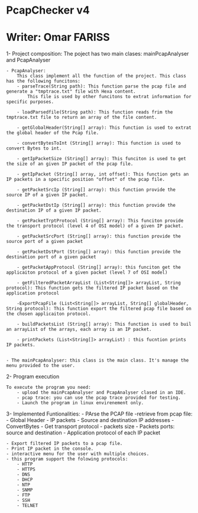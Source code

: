 
#																					   	
#																						
#							PcapChecker v4												
#						Writer: Omar FARISS																




1- Project composition:
The poject has two main clases: mainPcapAnalyser and PcapAnalyser

	- PcapAnalyser:
		This class implement all the function of the project. This class has the following funcitons:
		- parseTrace(String path): This function parse the pcap file and generate a "tmptrace.txt" file with Hexa content. 
			This file is used by other funcitons to extrat information for specific purposes.
			
		- loadParsedfile(String path): This function reads frim the tmptrace.txt file to return an array of the file content.
		
		- getGlobalHeader(String[] array): This function is used to extrat the global header of the Pcap file.
		
		- convertBytesToInt (String[] array): This function is used to convert Bytes to int.
		
		- getIpPacketSize (String[] array): This funciton is used to get the size of an given IP packet of the pcap file.
		
		- getIpPacket (String[] array, int offset): This function gets an IP packets in a specific position "offset" of the pcap file.
		
		- getPacketSrcIp (String[] array): this function provide the source IP of a given IP packet.
		
		- getPacketDstIp (String[] array): this function provide the destination IP of a given IP packet.
		
		- getPacketTrptProtocol (String[] array): This funciton provide the transport protocol (level 4 of OSI model) of a given IP packet.
		
		- getPacketSrcPort (String[] array): this function provide the source port of a given packet
		
		- getPacketDstPort (String[] array): this function provide the destination port of a given packet
		
		- getPacketAppProtocol (String[] array): this funciton get the applicaiton protocol of a given packet (level 7 of OSI model)
		
		- getFilteredPacketArrayList (List<String[]> arrayList, String protocol): This function gets the filtered IP packet based on the application protocol
		
		-ExportPcapFile (List<String[]> arrayList, String[] globalHeader, String protocol): This function export the filtered pcap file based on the chosen applicaiton protocol.
		
		- buildPacketsList (String[] array): This function is used to buil an arrayList of the arrays, each array is an IP packet.
		
		- printPackets (List<String[]> arrayList) : this fucntion prints IP packets.
	
	
	- The mainPcapAnalyser: this class is the main class. It's manage the menu provided to the user.

2- Program execution

	To execute the program you need:
		- upload the mainPcapAnalyser and PcapAnalyser clased in an IDE.
		- pcap trace: you can use the pcap trace provided for testing.
		- Launch the program in linux envirenement only.


3- Implemented Funtionalities:
	- PArse the PCAP file
	-retrieve from pcap file:
		- Global Header
		- IP packets
		- Source and destination IP addresses
		- ConvertBytes
		- Get transport protocol
		- packets size
		- Packets ports: source and destination
		- Application protocol of each IP packet
	
	- Export filtered IP packets to a pcap file.
	- Print IP packet in the console.
	- interactive menu for the user with multiple choices.
	- this program support the folowing protocols:
		- HTTP
		- HTTPS
		- DNS
		- DHCP
		- NTP
		- SNMP
		- FTP
		- SSH
		- TELNET
	
	
	
